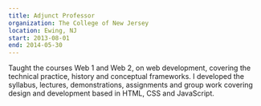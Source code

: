 ```yaml
---
title: Adjunct Professor
organization: The College of New Jersey
location: Ewing, NJ
start: 2013-08-01
end: 2014-05-30
---
```


Taught the courses Web 1 and Web 2, on web development, covering the technical practice, history and conceptual frameworks.  I developed the syllabus, lectures, demonstrations, assignments and group work covering design and development based in HTML, CSS and JavaScript.